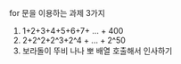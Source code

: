 for 문을 이용하는 과제 3가지 

1. 1+2+3+4+5+6+7+ ... + 400
2. 2+2^2+2^3+2^4 + ... + 2^50
3. 보라돌이 뚜비 나나 뽀 배열 호출해서 인사하기